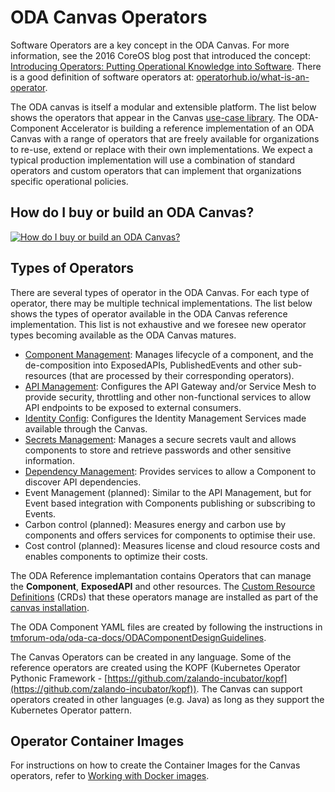 ODA Canvas Operators
====================

Software Operators are a key concept in the ODA Canvas. For more information, see the 2016 CoreOS blog post that introduced the concept: [Introducing Operators: Putting Operational Knowledge into Software](https://web.archive.org/web/20170129131616/https://coreos.com/blog/introducing-operators.html). There is a good definition of software operators at: [operatorhub.io/what-is-an-operator](https://operatorhub.io/what-is-an-operator).

The ODA canvas is itself a modular and extensible platform. The list below shows the operators that appear in the Canvas [use-case library](../../usecase-library/). The ODA-Component Accelerator is building a reference implementation of an ODA Canvas with a range of operators that are freely available for organizations to re-use, extend or replace with their own implementations. We expect a typical production implementation will use a combination of standard operators and custom operators that can implement that organizations specific operational policies. 

## How do I buy or build an ODA Canvas?

[![How do I buy or build an ODA Canvas?](https://img.youtube.com/vi/dYyyCDPlVHY/0.jpg)](https://youtu.be/dYyyCDPlVHY?si=n8-NRN-rDFA_Sin4)

## Types of Operators

There are several types of operator in the ODA Canvas. For each type of operator, there may be multiple technical implementations. The list below shows the types of operator available in the ODA Canvas reference implementation. This list is not exhaustive and we foresee new operator types becoming available as the ODA Canvas matures.


* [Component Management](./component-management): Manages lifecycle of a component, and the de-composition into ExposedAPIs, PublishedEvents and other sub-resources (that are processed by their corresponding operators). 
* [API Management](./api-management#api-management-operators): Configures the API Gateway and/or Service Mesh to provide security, throttling and other non-functional services to allow API endpoints to be exposed to external consumers.
* [Identity Config](./identity-management): Configures the Identity Management Services made available through the Canvas.
* [Secrets Management](./secrets-management): Manages a secure secrets vault and allows components to store and retrieve passwords and other sensitive information.
* [Dependency Management](dependency-management): Provides services to allow a Component to discover API dependencies.
* Event Management (planned): Similar to the API Management, but for Event based integration with Components publishing or subscribing to Events. 
* Carbon control (planned): Measures energy and carbon use by components and offers services for components to optimise their use.
* Cost control (planned): Measures license and cloud resource costs and enables components to optimize their costs.


The ODA Reference implemantation contains Operators that can manage the **Component**, **ExposedAPI** and other resources. The [Custom Resource Definitions](https://kubernetes.io/docs/concepts/extend-kubernetes/api-extension/custom-resources/) (CRDs) that these operators manage are installed as part of the [canvas installation](../../installation/README.md). 

The ODA Component YAML files are created by following the instructions in [tmforum-oda/oda-ca-docs/ODAComponentDesignGuidelines](https://github.com/tmforum-oda/oda-ca-docs/tree/master/ODAComponentDesignGuidelines.md).

The Canvas Operators can be created in any language. Some of the reference operators are created using the KOPF (Kubernetes Operator Pythonic Framework - [https://github.com/zalando-incubator/kopf](https://github.com/zalando-incubator/kopf)). The Canvas can support operators created in other languages (e.g. Java) as long as they support the Kubernetes Operator pattern.

## Operator Container Images

For instructions on how to create the Container Images for the Canvas operators, refer to [Working with Docker images](../../docs/developer/work-with-dockerimages.md).


